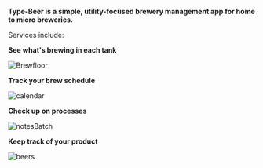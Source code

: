 **Type-Beer is a simple, utility-focused brewery management app for home to micro breweries.**

Services include:

**See what's brewing in each tank**

![Brewfloor](https://user-images.githubusercontent.com/28313862/169351967-8a4b047d-3552-4ff4-90d0-37c333152a14.JPG)

**Track your brew schedule**

![calendar](https://user-images.githubusercontent.com/28313862/169352232-48677cb5-82da-4d82-be61-956d6b1c28c6.JPG)

**Check up on processes**

![notesBatch](https://user-images.githubusercontent.com/28313862/170361266-abef5dab-f413-4a60-ab01-fdd6eb760a64.JPG)

**Keep track of your product**

![beers](https://user-images.githubusercontent.com/28313862/169352386-4ae94551-9bb9-4ef4-8e06-b2f0f301b0b4.JPG)
